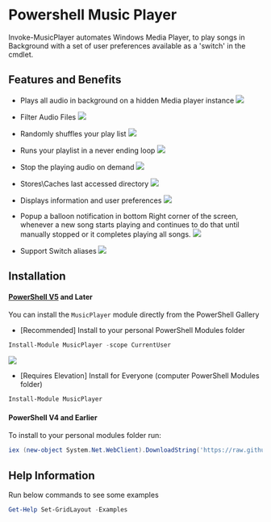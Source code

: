 # Powershell Music Player
Invoke-MusicPlayer automates Windows Media Player, to play songs in Background with a set of user preferences available as a 'switch' in the cmdlet.

## Features and Benefits
*  Plays all audio in background on a hidden Media player instance
    <img src="https://github.com/PrateekKumarSingh/MusicPlayer/blob/master/media/Default.jpg">

*  Filter Audio Files
    <img src="https://github.com/PrateekKumarSingh/MusicPlayer/blob/master/media/Filter.jpg">

*  Randomly shuffles your play list
    <img src="https://github.com/PrateekKumarSingh/MusicPlayer/blob/master/media/Shuffle.jpg">

*  Runs your playlist in a never ending loop
    <img src="https://github.com/PrateekKumarSingh/MusicPlayer/blob/master/media/ShuffleAndLoop.jpg">

*  Stop the playing audio on demand
    <img src="https://github.com/PrateekKumarSingh/MusicPlayer/blob/master/media/Stop.jpg">

*  Stores\Caches last accessed directory
    <img src="https://github.com/PrateekKumarSingh/MusicPlayer/blob/master/media/Cached.jpg">

*  Displays information and user preferences
    <img src="https://github.com/PrateekKumarSingh/MusicPlayer/blob/master/media/Output.jpg">

*  Popup a balloon notification in bottom Right corner of the screen, whenever a new song starts playing and continues to do that until manually stopped or it completes playing all songs.
    <img src="https://github.com/PrateekKumarSingh/MusicPlayer/blob/master/media/Balloon.jpg">

*  Support Switch aliases
    <img src="https://github.com/PrateekKumarSingh/MusicPlayer/blob/master/media/SwitchAlias.jpg">


 Installation
 -
 #### [PowerShell V5](https://www.microsoft.com/en-us/download/details.aspx?id=50395) and Later
 You can install the `MusicPlayer` module directly from the PowerShell Gallery

 * [Recommended] Install to your personal PowerShell Modules folder
 ```PowerShell
 Install-Module MusicPlayer -scope CurrentUser
 ```

 <img src="https://raw.githubusercontent.com/PrateekKumarSingh/MusicPlayer/master/media/Installation_v5.jpg">

 * [Requires Elevation] Install for Everyone (computer PowerShell Modules folder)
 ```PowerShell
 Install-Module MusicPlayer
 ```

 #### PowerShell V4 and Earlier
 To install to your personal modules folder run:

 ```PowerShell
 iex (new-object System.Net.WebClient).DownloadString('https://raw.githubusercontent.com/PrateekKumarSingh/MusicPlayer/master/Install.ps1')
 ```

Help Information
-
Run below commands to see some examples
```PowerShell
Get-Help Set-GridLayout -Examples
```
